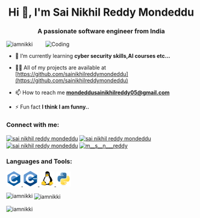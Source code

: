 <h1 align="center">Hi 👋, I'm Sai Nikhil Reddy Mondeddu</h1>
<h3 align="center">A passionate software engineer from India</h3>

<img align="right" alt="Coding" width="400" src="https://camo.githubusercontent.com/19db51af5f90f1b152bc0b9078f5fe97053955be5074f03f17019c70345bdcdb/68747470733a2f2f6d69726f2e6d656469756d2e636f6d2f6d61782f313336302f302a37513379765349765f7430696f4a2d5a2e676966">


<p align="left"> <img src="https://komarev.com/ghpvc/?username=iamnikki&label=Profile%20views&color=0e75b6&style=flat" alt="iamnikki" /> </p>

- 🌱 I’m currently learning **cyber security skills,AI courses etc...**

- 👨‍💻 All of my projects are available at [https://github.com/sainikhilreddymondeddu](https://github.com/sainikhilreddymondeddu)

- 📫 How to reach me **mondeddusainikhilreddy05@gmail.com**

- ⚡ Fun fact **I think I am funny..**

<h3 align="left">Connect with me:</h3>
<p align="left">
<a href="https://www.linkedin.com/in/sai-nikhil-reddy-mondeddu-586913278/" target="blank"><img align="center" src="https://raw.githubusercontent.com/rahuldkjain/github-profile-readme-generator/master/src/images/icons/Social/linked-in-alt.svg" alt="sai nikhil reddy mondeddu" height="30" width="40" /></a>
<a href="https://www.kaggle.com/mondeddu07" target="blank"><img align="center" src="https://raw.githubusercontent.com/rahuldkjain/github-profile-readme-generator/master/src/images/icons/Social/kaggle.svg" alt="sai nikhil reddy mondeddu" height="30" width="40" /></a>
<a href="https://www.facebook.com/mondeddu.sainikhilreddy.5" target="blank"><img align="center" src="https://raw.githubusercontent.com/rahuldkjain/github-profile-readme-generator/master/src/images/icons/Social/facebook.svg" alt="sai nikhil reddy mondeddu" height="30" width="40" /></a>
<a href="https://instagram.com/m__s__n___reddy" target="blank"><img align="center" src="https://raw.githubusercontent.com/rahuldkjain/github-profile-readme-generator/master/src/images/icons/Social/instagram.svg" alt="m__s__n___reddy" height="30" width="40" /></a>
</p>

<h3 align="left">Languages and Tools:</h3>
<p align="left"> <a href="https://www.cprogramming.com/" target="_blank" rel="noreferrer"> <img src="https://raw.githubusercontent.com/devicons/devicon/master/icons/c/c-original.svg" alt="c" width="40" height="40"/> </a> <a href="https://www.w3schools.com/cpp/" target="_blank" rel="noreferrer"> <img src="https://raw.githubusercontent.com/devicons/devicon/master/icons/cplusplus/cplusplus-original.svg" alt="cplusplus" width="40" height="40"/> </a> <a href="https://www.linux.org/" target="_blank" rel="noreferrer"> <img src="https://raw.githubusercontent.com/devicons/devicon/master/icons/linux/linux-original.svg" alt="linux" width="40" height="40"/> </a> <a href="https://www.python.org" target="_blank" rel="noreferrer"> <img src="https://raw.githubusercontent.com/devicons/devicon/master/icons/python/python-original.svg" alt="python" width="40" height="40"/> </a> </p>

<p><img align="left" src="https://github-readme-stats.vercel.app/api/top-langs?username=iamnikki&show_icons=true&locale=en&layout=compact" alt="iamnikki" /></p>

<p>&nbsp;<img align="center" src="https://github-readme-stats.vercel.app/api?username=iamnikki&show_icons=true&locale=en" alt="iamnikki" /></p>

<p><img align="center" src="https://github-readme-streak-stats.herokuapp.com/?user=iamnikki&" alt="iamnikki" /></p>
